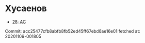# Хусаенов
- [28: AC](28.md)

Commit: acc25477cfb8abfb8fb52ed45ff67ebd6ae16e01
 fetched at: 20201109-001805

